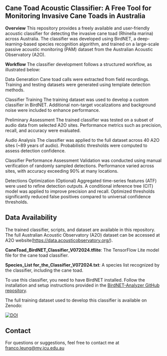 ## Cane Toad Acoustic Classifier: A Free Tool for Monitoring Invasive Cane Toads in Australia

**Overview**
This repository provides a freely available and user-friendly acoustic classifier for detecting the invasive cane toad (Rhinella marina) across Australia. The classifier was developed using BirdNET, a deep-learning-based species recognition algorithm, and trained on a large-scale passive acoustic monitoring (PAM) dataset from the Australian Acoustic Observatory (A2O).

**Workflow**
The classifier development follows a structured workflow, as illustrated below:

Data Generation
Cane toad calls were extracted from field recordings.
Training and testing datasets were generated using template detection methods.

Classifier Training
The training dataset was used to develop a custom classifier in BirdNET.
Additional non-target vocalizations and background noise were included to enhance performance.

Preliminary Assessment
The trained classifier was tested on a subset of audio data from selected A2O sites.
Performance metrics such as precision, recall, and accuracy were evaluated.

Audio Analysis
The classifier was applied to the full dataset across 40 A2O sites (~89 years of audio).
Probabilistic thresholds were computed to assess detection confidence.

Classifier Performance Assessment
Validation was conducted using manual verification of randomly sampled detections.
Performance varied across sites, with accuracy exceeding 90% at many locations.

Detections Optimization (Optional)
Aggregated time-series features (ATF) were used to refine detection outputs.
A conditional inference tree (CIT) model was applied to improve precision and recall.
Optimized thresholds significantly reduced false positives compared to universal confidence thresholds.

## Data Availability
The trained classifier, scripts, and dataset are available in this repository.
The full Australian Acoustic Observatory (A2O) dataset can be accessed at A2O website(https://data.acousticobservatory.org/).

**CaneToad_BirdNET_Classifier_V072024.tflite**: 
The TensorFlow Lite model file for the cane toad classifier.

**Species_List for_the_Classifier_V072024.txt**:
A species list recognized by the classifier, including the cane toad.

To use this classifier, you need to have BirdNET installed. Follow the installation and setup instructions provided in the [BirdNET-Analyzer GitHub repository](https://github.com/kahst/BirdNET-Analyzer).

The full training dataset used to develop this classifier is available on Zenodo:

[![DOI](https://zenodo.org/badge/DOI/10.5281/zenodo.13826911.svg)](https://doi.org/10.5281/zenodo.13826911)

## Contact
For questions or suggestions, feel free to contact me at franco.leung@my.jcu.edu.au



